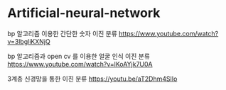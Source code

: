 # Artificial-neural-network

bp 알고리즘 이용한 간단한 숫자 이진 분류 
https://www.youtube.com/watch?v=3lbgliKXNjQ

bp 알고리즘과 open cv 를 이용한 얼굴 인식 이진 분류
https://www.youtube.com/watch?v=lKoAYjk7U0A

3계층 신경망을 통한 이진 분류
https://youtu.be/aT2Dhm4SlIo
